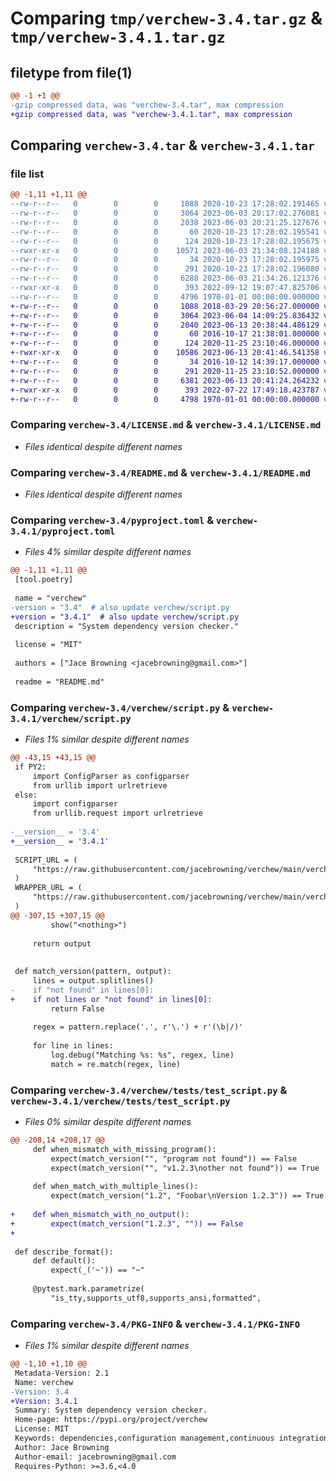 # Comparing `tmp/verchew-3.4.tar.gz` & `tmp/verchew-3.4.1.tar.gz`

## filetype from file(1)

```diff
@@ -1 +1 @@
-gzip compressed data, was "verchew-3.4.tar", max compression
+gzip compressed data, was "verchew-3.4.1.tar", max compression
```

## Comparing `verchew-3.4.tar` & `verchew-3.4.1.tar`

### file list

```diff
@@ -1,11 +1,11 @@
--rw-r--r--   0        0        0     1088 2020-10-23 17:28:02.191465 verchew-3.4/LICENSE.md
--rw-r--r--   0        0        0     3064 2023-06-03 20:17:02.276081 verchew-3.4/README.md
--rw-r--r--   0        0        0     2038 2023-06-03 20:21:25.127676 verchew-3.4/pyproject.toml
--rw-r--r--   0        0        0       60 2020-10-23 17:28:02.195541 verchew-3.4/verchew/__init__.py
--rw-r--r--   0        0        0      124 2020-10-23 17:28:02.195675 verchew-3.4/verchew/__main__.py
--rwxr-xr-x   0        0        0    10571 2023-06-03 21:34:08.124188 verchew-3.4/verchew/script.py
--rw-r--r--   0        0        0       34 2020-10-23 17:28:02.195975 verchew-3.4/verchew/tests/__init__.py
--rw-r--r--   0        0        0      291 2020-10-23 17:28:02.196080 verchew-3.4/verchew/tests/conftest.py
--rw-r--r--   0        0        0     6288 2023-06-03 21:34:26.121376 verchew-3.4/verchew/tests/test_script.py
--rwxr-xr-x   0        0        0      393 2022-09-12 19:07:47.825706 verchew-3.4/verchew/wrapper.sh
--rw-r--r--   0        0        0     4796 1970-01-01 00:00:00.000000 verchew-3.4/PKG-INFO
+-rw-r--r--   0        0        0     1088 2018-03-29 20:56:27.000000 verchew-3.4.1/LICENSE.md
+-rw-r--r--   0        0        0     3064 2023-06-04 14:09:25.836432 verchew-3.4.1/README.md
+-rw-r--r--   0        0        0     2040 2023-06-13 20:38:44.486129 verchew-3.4.1/pyproject.toml
+-rw-r--r--   0        0        0       60 2016-10-17 21:38:01.000000 verchew-3.4.1/verchew/__init__.py
+-rw-r--r--   0        0        0      124 2020-11-25 23:10:46.000000 verchew-3.4.1/verchew/__main__.py
+-rwxr-xr-x   0        0        0    10586 2023-06-13 20:41:46.541358 verchew-3.4.1/verchew/script.py
+-rw-r--r--   0        0        0       34 2016-10-12 14:39:17.000000 verchew-3.4.1/verchew/tests/__init__.py
+-rw-r--r--   0        0        0      291 2020-11-25 23:10:52.000000 verchew-3.4.1/verchew/tests/conftest.py
+-rw-r--r--   0        0        0     6381 2023-06-13 20:41:24.264232 verchew-3.4.1/verchew/tests/test_script.py
+-rwxr-xr-x   0        0        0      393 2022-07-22 17:49:18.423787 verchew-3.4.1/verchew/wrapper.sh
+-rw-r--r--   0        0        0     4798 1970-01-01 00:00:00.000000 verchew-3.4.1/PKG-INFO
```

### Comparing `verchew-3.4/LICENSE.md` & `verchew-3.4.1/LICENSE.md`

 * *Files identical despite different names*

### Comparing `verchew-3.4/README.md` & `verchew-3.4.1/README.md`

 * *Files identical despite different names*

### Comparing `verchew-3.4/pyproject.toml` & `verchew-3.4.1/pyproject.toml`

 * *Files 4% similar despite different names*

```diff
@@ -1,11 +1,11 @@
 [tool.poetry]
 
 name = "verchew"
-version = "3.4"  # also update verchew/script.py
+version = "3.4.1"  # also update verchew/script.py
 description = "System dependency version checker."
 
 license = "MIT"
 
 authors = ["Jace Browning <jacebrowning@gmail.com>"]
 
 readme = "README.md"
```

### Comparing `verchew-3.4/verchew/script.py` & `verchew-3.4.1/verchew/script.py`

 * *Files 1% similar despite different names*

```diff
@@ -43,15 +43,15 @@
 if PY2:
     import ConfigParser as configparser
     from urllib import urlretrieve
 else:
     import configparser
     from urllib.request import urlretrieve
 
-__version__ = '3.4'
+__version__ = '3.4.1'
 
 SCRIPT_URL = (
     "https://raw.githubusercontent.com/jacebrowning/verchew/main/verchew/script.py"
 )
 WRAPPER_URL = (
     "https://raw.githubusercontent.com/jacebrowning/verchew/main/verchew/wrapper.sh"
 )
@@ -307,15 +307,15 @@
         show("<nothing>")
 
     return output
 
 
 def match_version(pattern, output):
     lines = output.splitlines()
-    if "not found" in lines[0]:
+    if not lines or "not found" in lines[0]:
         return False
 
     regex = pattern.replace('.', r'\.') + r'(\b|/)'
 
     for line in lines:
         log.debug("Matching %s: %s", regex, line)
         match = re.match(regex, line)
```

### Comparing `verchew-3.4/verchew/tests/test_script.py` & `verchew-3.4.1/verchew/tests/test_script.py`

 * *Files 0% similar despite different names*

```diff
@@ -208,14 +208,17 @@
     def when_mismatch_with_missing_program():
         expect(match_version("", "program not found")) == False
         expect(match_version("", "v1.2.3\nother not found")) == True
 
     def when_match_with_multiple_lines():
         expect(match_version("1.2", "Foobar\nVersion 1.2.3")) == True
 
+    def when_mismatch_with_no_output():
+        expect(match_version("1.2.3", "")) == False
+
 
 def describe_format():
     def default():
         expect(_('~')) == "~"
 
     @pytest.mark.parametrize(
         "is_tty,supports_utf8,supports_ansi,formatted",
```

### Comparing `verchew-3.4/PKG-INFO` & `verchew-3.4.1/PKG-INFO`

 * *Files 1% similar despite different names*

```diff
@@ -1,10 +1,10 @@
 Metadata-Version: 2.1
 Name: verchew
-Version: 3.4
+Version: 3.4.1
 Summary: System dependency version checker.
 Home-page: https://pypi.org/project/verchew
 License: MIT
 Keywords: dependencies,configuration management,continuous integration
 Author: Jace Browning
 Author-email: jacebrowning@gmail.com
 Requires-Python: >=3.6,<4.0
```

